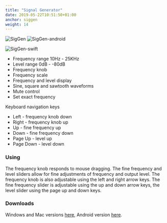 ```yaml
---
title: "Signal Generator"
date: 2019-05-22T10:51:50+01:00
anchor: siggen
weight: 14
---
```


![SigGen][1] ![SigGen-android][3]

![SigGen-swift][2]

* Frequency range 10Hz - 25KHz
* Level range 0dB - -80dB
* Frequency knob
* Frequency scale
* Frequency and level display
* Sine, square and sawtooth waveforms
* Mute control
* Set exact frequency

Keyboard navigation keys

* Left - frequency knob down
* Right - frequency knob up
* Up - fine frequency up
* Down - fine frequency down
* Page Up - level up
* Page Down - level down

### Using
The frequency knob responds to mouse dragging. The fine frequency and
level sliders allow for fine adjustments of frequency and output
level. The frequency knob is also adjustable using the left and right
arrow keys. The fine frequency slider is adjustable using the up and
down arrow keys, the level slider using the page up and down keys.

### Downloads
Windows and Mac versions [here][4], Android version [here][5].

 [1]: images/SigGen.png
 [2]: images/SigGen-swift.png
 [3]: images/SigGen-android.png
 [4]: https://github.com/billthefarmer/audiotools/releases (https://github.com/billthefarmer/audiotools/releases)
 [5]: https://github.com/billthefarmer/sig-gen/releases (https://github.com/billthefarmer/sig-gen/releases)

